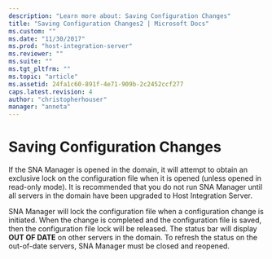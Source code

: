 ```yaml
---
description: "Learn more about: Saving Configuration Changes"
title: "Saving Configuration Changes2 | Microsoft Docs"
ms.custom: ""
ms.date: "11/30/2017"
ms.prod: "host-integration-server"
ms.reviewer: ""
ms.suite: ""
ms.tgt_pltfrm: ""
ms.topic: "article"
ms.assetid: 24fa1c60-891f-4e71-909b-2c2452ccf277
caps.latest.revision: 4
author: "christopherhouser"
manager: "anneta"
---
```

# Saving Configuration Changes
If the SNA Manager is opened in the domain, it will attempt to obtain an exclusive lock on the configuration file when it is opened (unless opened in read-only mode). It is recommended that you do not run SNA Manager until all servers in the domain have been upgraded to Host Integration Server.  
  
 SNA Manager will lock the configuration file when a configuration change is initiated. When the change is completed and the configuration file is saved, then the configuration file lock will be released. The status bar will display **OUT OF DATE** on other servers in the domain. To refresh the status on the out-of-date servers, SNA Manager must be closed and reopened.
